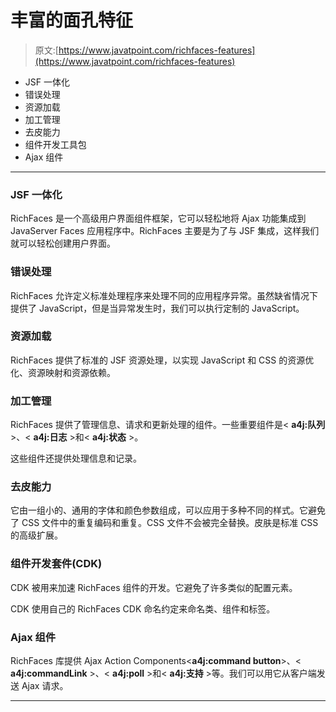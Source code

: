 # 丰富的面孔特征

> 原文:[https://www.javatpoint.com/richfaces-features](https://www.javatpoint.com/richfaces-features)

*   JSF 一体化
*   错误处理
*   资源加载
*   加工管理
*   去皮能力
*   组件开发工具包
*   Ajax 组件

* * *

### JSF 一体化

RichFaces 是一个高级用户界面组件框架，它可以轻松地将 Ajax 功能集成到 JavaServer Faces 应用程序中。RichFaces 主要是为了与 JSF 集成，这样我们就可以轻松创建用户界面。

### 错误处理

RichFaces 允许定义标准处理程序来处理不同的应用程序异常。虽然缺省情况下提供了 JavaScript，但是当异常发生时，我们可以执行定制的 JavaScript。

### 资源加载

RichFaces 提供了标准的 JSF 资源处理，以实现 JavaScript 和 CSS 的资源优化、资源映射和资源依赖。

### 加工管理

RichFaces 提供了管理信息、请求和更新处理的组件。一些重要组件是< **a4j:队列** >、< **a4j:日志** >和< **a4j:状态** >。

这些组件还提供处理信息和记录。

### 去皮能力

它由一组小的、通用的字体和颜色参数组成，可以应用于多种不同的样式。它避免了 CSS 文件中的重复编码和重复。CSS 文件不会被完全替换。皮肤是标准 CSS 的高级扩展。

### 组件开发套件(CDK)

CDK 被用来加速 RichFaces 组件的开发。它避免了许多类似的配置元素。

CDK 使用自己的 RichFaces CDK 命名约定来命名类、组件和标签。

### Ajax 组件

RichFaces 库提供 Ajax Action Components<**a4j:command button**>、< **a4j:commandLink** >、< **a4j:poll** >和< **a4j:支持** >等。我们可以用它从客户端发送 Ajax 请求。

* * *